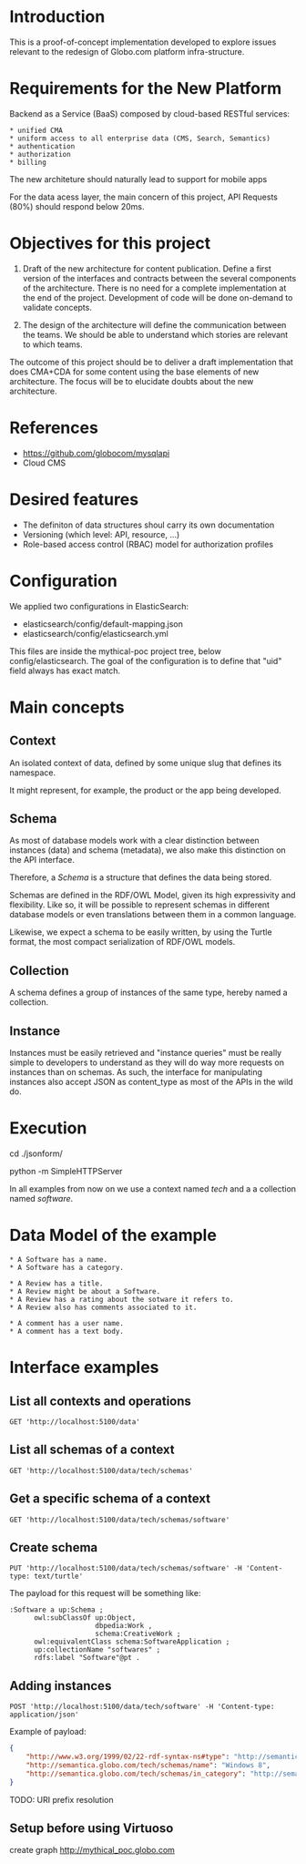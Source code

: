 Introduction
============

This is a proof-of-concept implementation developed to explore issues relevant
to the redesign of Globo.com platform infra-structure.

Requirements for the New Platform
=================================

  Backend as a Service (BaaS) composed by cloud-based RESTful services:

    * unified CMA
    * uniform access to all enterprise data (CMS, Search, Semantics)
    * authentication
    * authorization
    * billing

  The new architeture should naturally lead to support for mobile apps

  For the data acess layer, the main concern of this project, API Requests (80%) should respond below 20ms.

Objectives for this project
===========================

 1) Draft of the new architecture for content publication.
    Define a first version of the interfaces and contracts between the
    several components of the architecture.
    There is no need for a complete implementation at the end of the project.
    Development of code will be done on-demand to validate concepts.

 2) The design of the architecture will define the communication between the teams.
    We should be able to understand which stories are relevant to which teams. 

  The outcome of this project should be to deliver a draft implementation that
  does CMA+CDA for some content using the base elements of new architecture.
  The focus will be to elucidate doubts about the new architecture.

References
==========

 * https://github.com/globocom/mysqlapi
 * Cloud CMS 

Desired features
================

  * The definiton of data structures shoul carry its own documentation
  * Versioning (which level: API, resource, ...)
  * Role-based access control (RBAC) model for authorization profiles 

Configuration
=============

We applied two configurations in ElasticSearch:
 - elasticsearch/config/default-mapping.json 
 - elasticsearch/config/elasticsearch.yml

This files are inside the mythical-poc project tree, below config/elasticsearch. 
The goal of the configuration is to define that "uid" field always has exact match.

Main concepts
====

Context
----

An isolated context of data, defined by some unique slug that defines its namespace.

It might represent, for example, the product or the app being developed.

Schema
---

As most of database models work with a clear distinction between instances (data) and
schema (metadata), we also make this distinction on the API interface.

Therefore, a *Schema* is a structure that defines the data being stored.

Schemas are defined in the RDF/OWL Model, given its high expressivity and flexibility. Like so,
it will be possible to represent schemas in different database models or even translations between them
in a common language.

Likewise, we expect a schema to be easily written, by using the Turtle format, the
most compact serialization of RDF/OWL models.

Collection
--

A schema defines a group of instances of the same type, hereby named a collection.

Instance
---

Instances must be easily retrieved and "instance queries" must be really simple
to developers to understand as they will do way more requests on instances than on schemas. As such,
the interface for manipulating instances also accept JSON as content_type as most of the APIs in
the wild do.

Execution
=========

cd ./jsonform/

python -m SimpleHTTPServer

In all examples from now on we use a context named *tech* and a
a collection named *software*.

Data Model of the example
==========

    * A Software has a name.
    * A Software has a category.

    * A Review has a title.
    * A Review might be about a Software.
    * A Review has a rating about the sotware it refers to.
    * A Review also has comments associated to it.

    * A comment has a user name.
    * A comment has a text body.

Interface examples
======

List all contexts and operations
--------

```http
GET 'http://localhost:5100/data'
```

List all schemas of a context
---

```http
GET 'http://localhost:5100/data/tech/schemas'
```

Get a specific schema of a context
---

```http
GET 'http://localhost:5100/data/tech/schemas/software'
```

Create schema
---

```http
PUT 'http://localhost:5100/data/tech/schemas/software' -H 'Content-type: text/turtle'
```

The payload for this request will be something like:

    :Software a up:Schema ;
          owl:subClassOf up:Object,
                         dbpedia:Work ,
                         schema:CreativeWork ;
          owl:equivalentClass schema:SoftwareApplication ;
          up:collectionName "softwares" ;
          rdfs:label "Software"@pt .

Adding instances
---

```http
POST 'http://localhost:5100/data/tech/software' -H 'Content-type: application/json'
```

Example of payload:

```json
{
    "http://www.w3.org/1999/02/22-rdf-syntax-ns#type": "http://semantica.globo.com/tech/schemas/Software",
    "http://semantica.globo.com/tech/schemas/name": "Windows 8",
    "http://semantica.globo.com/tech/schemas/in_category": "http://semantica.globo.com/tech/software-categories/OperatingSystem"
}
```

TODO: URI prefix resolution

Setup before using Virtuoso
---------------------------
  create graph <http://mythical_poc.globo.com>

